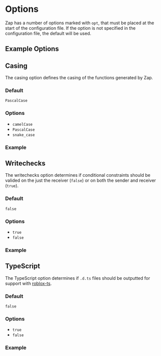 # Options

Zap has a number of options marked with `opt`, that must be placed at the start of the configuration file. If the option is not specified in the configuration file, the default will be used.

## Example Options

<CodeBlock :code="['opt casing = PascalCase', 'opt writechecks = false', 'opt typescript = false'].join('\n')" />

## Casing

The casing option defines the casing of the functions generated by Zap.

### Default

`PascalCase`

### Options

- `camelCase`
- `PascalCase`
- `snake_case`

### Example

<CodeBlock code="opt casing = PascalCase" />

## Writechecks

The writechecks option determines if conditional constraints should be valided on the just the receiver (`false`) or on both the sender and receiver (`true`).

### Default

`false`

### Options

- `true`
- `false`

### Example

<CodeBlock code="opt writechecks = false" />

## TypeScript

The TypeScript option determines if `.d.ts` files should be outputted for support with [roblox-ts](https://roblox-ts.com/).

### Default

`false`

### Options

- `true`
- `false`

### Example

<CodeBlock code="opt typescript = false" />

